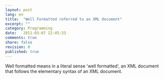 ```yaml
---
layout: post
lang: en
title:  "Well Formatted referred to an XML document"
excerpt: ""
category: Programming
date:   2011-03-07 22:45:33
comments: true
share: false
revision: 0
published: true
---
```


Well formatted means in a literal sense 'well formatted', an XML document that follows the elementary syntax of an XML document.
